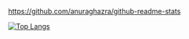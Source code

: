 https://github.com/anuraghazra/github-readme-stats

<div style="width: 200px;">
<a href="https://github.com/SeuPerfilAqui/github-readme-stats">
  <img src="https://github-readme-stats.vercel.app/api/top-langs/striker765=(https://github.com/striker765)&langs_count=8" alt="Top Langs" />
</a>
</div>
